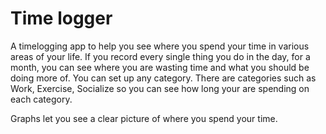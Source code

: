 # Time logger

A timelogging app to help you see where you spend your time in various areas of your life.
If you record every single thing you do in the day, for a month, you can see where you are wasting time and what you should be doing more of.
You can set up any category. There are categories such as Work, Exercise, Socialize so you can see how long your are spending on each category.

Graphs let you see a clear picture of where you spend your time.

